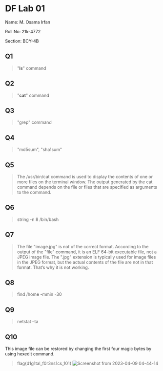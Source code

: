 # DF Lab 01
Name: M. Osama Irfan

Roll No: 21k-4772

Section: BCY-4B

## Q1 
> "**ls**" command

## Q2
> "**cat**" command 

## Q3
> "grep" command 

## Q4
> "md5sum", "sha1sum" 

## Q5
> The /usr/bin/cat command is used to display the contents of one or more files on the terminal window. The output generated by the cat command depends on the file or files that are specified as arguments to the command.

## Q6 
> string -n 8 /bin/bash

## Q7 
> The file "image.jpg" is not of the correct format. According to the output of the "file" command, it is an ELF 64-bit executable file, not a JPEG image file. The ".jpg" extension is typically used for image files in the JPEG format, but the actual contents of the file are not in that format. That’s why it is not working.

## Q8 
> find /home -mmin -30

## Q9 
> netstat –ta

## Q10
This image file can be restored by changing the first four magic bytes by using hexedit command.
> flag{d1g1tal_f0r3ns1cs_101}
![Screenshot from 2023-04-09 04-44-14](https://user-images.githubusercontent.com/115397536/230763249-6acfa59c-f363-4687-be9b-c281698730b4.png)

